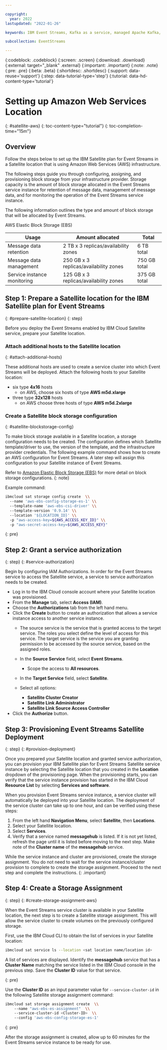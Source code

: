```yaml
---

copyright:
  year: 2022
lastupdated: "2022-01-26"

keywords: IBM Event Streams, Kafka as a service, managed Apache Kafka, AWS, Satellite, location

subcollection: EventStreams

---
```


{:codeblock: .codeblock}
{:screen: .screen}
{:download: .download}
{:external: target="_blank" .external}
{:important: .important}
{:note: .note}
{:pre: .pre}
{:beta: .beta}
{:shortdesc: .shortdesc}
{:support: data-reuse='support'}
{:step: data-tutorial-type='step'}
{:tutorial: data-hd-content-type='tutorial'}

# Setting up Amazon Web Services Location

{: #satellite-aws}
{: toc-content-type="tutorial"}
{: toc-completion-time="15m"}

## Overview

Follow the steps below to set up the IBM Satellite plan for Event Streams in a Satellite location that is using Amazon Web Services (AWS) infrastructure.

The following steps guide you through configuring, assigning, and provisioning block storage from your infrastructure provider. Storage capacity is the amount of block storage allocated in the Event Streams service instance for retention of message data, management of message data, and for monitoring the operation of the Event Streams service instance.

The following information outlines the type and amount of block storage that will be allocated by Event Streams.

AWS Elastic Block Storage (EBS)

Usage | Amount allocated | Total
--- | --- | ---
Message data retention | 2 TB x 3 replicas/availability zones | 6 TB total
Message data management | 250 GB x 3 replicas/availability zones | 750 GB total
Service instance monitoring | 125 GB x 3 replicas/availability zones | 375 GB total

## Step 1: Prepare a Satellite location for the IBM Satellite plan for Event Streams

{: #prepare-satellite-location}
{: step}

Before you deploy the Event Streams enabled by IBM Cloud Satellite service, prepare your Satellite location.

### Attach additional hosts to the Satellite location

{: #attach-additional-hosts}

These additional hosts are used to create a service cluster into which Event Streams will be deployed. Attach the following hosts to your Satellite location:

- six type **4x16** hosts
  - on AWS, choose six hosts of type **AWS m5d.xlarge**
- three type **32x128** hosts
  - on AWS choose three hosts of type **AWS m5d.2xlarge**

### Create a Satellite block storage configuration

{: #satellite-blockstorage-config}

To make block storage available in a Satellite location, a storage configuration needs to be created. The configuration defines which Satellite template/driver to use, the version of the template, and the infrastructure provider credentials. The following example command shows how to create an AWS configuration for Event Streams. A later step will assign this configuration to your Satellite instance of Event Streams.

Refer to [Amazon Elastic Block Storage (EBS)](/docs/satellite?topic=satellite-config-storage-ebs) for more detail on block storage configurations.
{: note}

Example command:

```bash
ibmcloud sat storage config create  \\
  --name 'aws-ebs-config-storage-es-1' \\
  --template-name 'aws-ebs-csi-driver' \\
  --template-version '0.9.14' \\
  --location '${LOCATION_ID}' \\
  -p "aws-access-key=${AWS_ACCESS_KEY_ID}" \\
  -p "aws-secret-access-key=${AWS_ACCESS_KEY}"
```

{: pre}

## Step 2: Grant a service authorization

{: step}
{: #service-authorization}

Begin by configuring IAM Authorizations. In order for the Event Streams service to access the Satellite service, a service to service authorization needs to be created.

- Log in to the IBM Cloud console account where your Satellite location was provisioned.
- From the **Manage** tab, select **Access (IAM)**.
- Choose the **Authorizations** tab from the left hand menu.
- Click the **Create** button to create an authorization that allows a service instance access to another service instance.
  - The source service is the service that is granted access to the target service. The roles you select define the level of access for this service. The target service is the service you are granting permission to be accessed by the source service, based on the assigned roles.
  - In the **Source Service** field, select **Event Streams**.
  
    - Scope the access to **All resources**.
  - In the **Target Service** field, select **Satellite**.
  - Select all options:
  
    - **Satellite Cluster Creator**
    - **Satellite Link Administrator**
    - **Satellite Link Source Access Controller**
- Click the **Authorize** button.

## Step 3: Provisioning Event Streams Satellite Deployment

{: step}
{: #provision-deployment}

Once you prepared your Satellite location and granted service authorization, you can provision your IBM Satellite plan for Event Streams Satellite service instance by selecting the Satellite location that you created in the **Location** dropdown of the provisioning page. When the provisioning starts, you can verify that the service instance provision has started in the IBM Cloud **Resource List** by selecting **Services and software**.

When you provision Event Streams service instance, a service cluster will automatically be deployed into your Satellite location. The deployment of the service cluster can take up to one hour, and can be verified using these steps:

1. From the left hand **Navigation Menu**, select **Satellite**, then **Locations**.
2. Select your Satellite location.
3. Select **Services**.
4. Verify that a service named **messagehub** is listed. If it is not yet listed, refresh the page until it is listed before moving to the next step. Make note of the **Cluster name** of the **messagehub** service.

While the service instance and cluster are provisioned, create the storage assignment. You do not need to wait for the service instance/cluster provision to complete to create the storage assignment. Proceed to the next step and complete the instructions.
{: .important}

## Step 4: Create a Storage Assignment

{: step}
{: #create-storage-assignment-aws}

When the Event Streams service cluster is available in your Satellite location, the next step is to create a Satellite storage assignment. This will allow the service cluster to create volumes on the previously configured storage.

First, use the IBM Cloud CLI to obtain the list of services in your Satellite location:

```bash
ibmcloud sat service ls --location <sat location name/location id>
```

A list of services are displayed. Identify the **messagehub** service that has a **Cluster Name** matching the service listed in the IBM Cloud console in the previous step. Save the **Cluster ID** value for that service.

{: pre}

  Use the **Cluster ID** as an input parameter value for `--service-cluster-id` in the following Satellite storage assignment command:

```bash
ibmcloud sat storage assignment create  \\
    --name "aws-ebs-es-assignment"  \\
    --service-cluster-id <Cluster-ID>  \\
    --config 'aws-ebs-config-storage-es-1'
```

{: pre}

After the storage assignment is created, allow up to 60 minutes for the Event Streams service instance to be ready for use.
